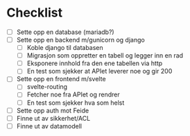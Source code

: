 # Checklist

- [ ] Sette opp en database (mariadb?)
- [ ] Sette opp en backend m/gunicorn og django
  - [ ] Koble django til databasen
  - [ ] Migrasjon som oppretter en tabell og legger inn en rad
  - [ ] Eksponere innhold fra den ene tabellen via http
  - [ ] En test som sjekker at APIet leverer noe og gir 200
- [ ] Sette opp en frontend m/svelte
  - [ ] svelte-routing
  - [ ] Fetcher noe fra APIet og rendrer
  - [ ] En test som sjekker hva som helst
- [ ] Sette opp auth mot Feide
- [ ] Finne ut av sikkerhet/ACL
- [ ] Finne ut av datamodell
